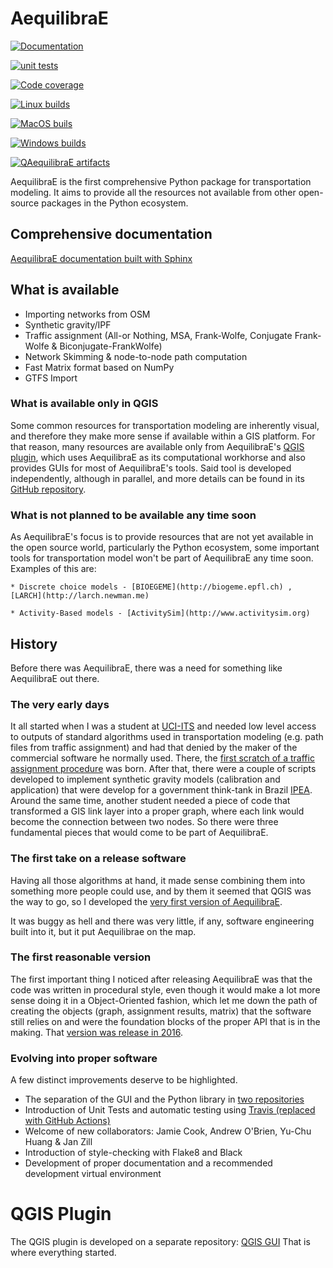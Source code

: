 # AequilibraE

[![Documentation](https://github.com/AequilibraE/aequilibrae/actions/workflows/documentation.yml/badge.svg)](https://github.com/AequilibraE/aequilibrae/actions/workflows/documentation.yml)

[![unit tests](https://github.com/AequilibraE/aequilibrae/actions/workflows/unit_tests.yml/badge.svg)](https://github.com/AequilibraE/aequilibrae/actions/workflows/unit_tests.yml)

[![Code coverage](https://github.com/AequilibraE/aequilibrae/actions/workflows/test_linux_with_coverage.yml/badge.svg)](https://github.com/AequilibraE/aequilibrae/actions/workflows/test_linux_with_coverage.yml)

[![Linux builds](https://github.com/AequilibraE/aequilibrae/actions/workflows/build_linux.yml/badge.svg)](https://github.com/AequilibraE/aequilibrae/actions/workflows/build_linux.yml)

[![MacOS buils](https://github.com/AequilibraE/aequilibrae/actions/workflows/build_mac.yml/badge.svg)](https://github.com/AequilibraE/aequilibrae/actions/workflows/build_mac.yml)

[![Windows builds](https://github.com/AequilibraE/aequilibrae/actions/workflows/build_windows.yml/badge.svg)](https://github.com/AequilibraE/aequilibrae/actions/workflows/build_windows.yml)

[![QAequilibraE artifacts](https://github.com/AequilibraE/aequilibrae/actions/workflows/build_artifacts_qgis.yml/badge.svg)](https://github.com/AequilibraE/aequilibrae/actions/workflows/build_artifacts_qgis.yml)


AequilibraE is the first comprehensive Python package for transportation modeling. It aims to provide all the
resources not available from other open-source packages in the Python ecosystem.

## Comprehensive documentation

[AequilibraE documentation built with Sphinx ](http://www.aequilibrae.com>)

## What is available

* Importing networks from OSM
* Synthetic gravity/IPF
* Traffic assignment (All-or Nothing, MSA, Frank-Wolfe, Conjugate Frank-Wolfe & Biconjugate-FrankWolfe)
* Network Skimming & node-to-node path computation
* Fast Matrix format based on NumPy
* GTFS Import

### What is available only in QGIS

Some common resources for transportation modeling are inherently visual, and therefore they make more sense if
available within a GIS platform. For that reason, many resources are available only from AequilibraE's 
[QGIS plugin](http://plugins.qgis.org/plugins/qaequilibrae/),
which uses AequilibraE as its computational workhorse and also provides GUIs for most of AequilibraE's tools. Said tool
is developed independently, although in parallel, and more details can be found in its 
[GitHub repository](https://github.com/AequilibraE/qaequilibrae).


### What is not planned to be available any time soon

As AequilibraE's focus is to provide resources that are not yet available in the open source world, particularly the
Python ecosystem, some important tools for transportation model won't be part of AequilibraE any time soon. Examples
of this are:

    * Discrete choice models - [BIOEGEME](http://biogeme.epfl.ch) , [LARCH](http://larch.newman.me)

    * Activity-Based models - [ActivitySim](http://www.activitysim.org)

## History

Before there was AequilibraE, there was a need for something like AequilibraE out there.

### The very early days

It all started when I was a student at [UCI-ITS](www.its.uci.edu) and needed low level access to outputs of standard
algorithms used in transportation modeling (e.g. path files from traffic assignment) and had that denied by the maker
of the commercial software he normally used. There, the [first scratch of a traffic assignment procedure](www.xl-optim.com/python-traffic-assignment) was born.
After that, there were a couple of scripts developed to implement synthetic gravity models (calibration and application)
that were develop for a government think-tank in Brazil [IPEA](www.ipea.gov.br).
Around the same time, another student needed a piece of code that transformed a GIS link layer into a proper graph,
where each link would become the connection between two nodes.
So there were three fundamental pieces that would come to be part of AequilibraE.

### The first take on a release software

Having all those algorithms at hand, it made sense combining them into something more people could use, and by them it
seemed that QGIS was the way to go, so I developed the [very first version of AequilibraE](http://www.xl-optim.com/introducing_aequilibrae).

It was buggy as hell and there was very little, if any, software engineering built into it, but it put Aequilibrae on
the map.

### The first reasonable version

The first important thing I noticed after releasing AequilibraE was that the code was written in procedural style, even
though it would make a lot more sense doing it in a Object-Oriented fashion, which let me down the path of creating the
objects (graph, assignment results, matrix) that the software still relies on and were the foundation blocks of the
proper API that is in the making. That [version was release in 2016](http://www.xl-optim.com/new-version-of-aequilibrae).

### Evolving into proper software


A few distinct improvements deserve to be highlighted.

* The separation of the GUI and the Python library in [two repositories](http://www.xl-optim.com/separating-the-women-from-the-girls)
* Introduction of Unit Tests and automatic testing using [Travis (replaced with GitHub Actions)](https://travis-ci.org/AequilibraE/aequilibrae)
* Welcome of new collaborators: Jamie Cook, Andrew O'Brien, Yu-Chu Huang & Jan Zill
* Introduction of style-checking with Flake8 and Black
* Development of proper documentation and a recommended development virtual environment

# QGIS Plugin

The QGIS plugin is developed on a separate repository: [QGIS GUI](https://github.com/AequilibraE/qaequilibrae) 
That is where everything started.
